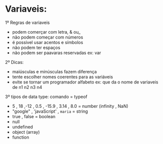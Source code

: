 # Variaveis:

1º Regras de variaveis
- podem comerçar com letra, & ou_
- não podem começar com números 
- é possivel usar acentos e símbolos
- não podem ter espaços 
- não podem ser paavaras reservadas ex: var 

2º Dicas: 
- maiúsculas e minúsculas fazem diferença
- tente escolher nomes coerentes para as variáveis 
- evite se tornar um programador alfabeto ex: que da o nome de variaveis de n1 n2 n3 n4 

3º tipos de data type: comando = typeof
- 5 , 18 ,-12 , 0.5 , -15.9 , 3.14 , 8.0 = number (infinity , NaN) 
- "google" , 'javaScript' , `maria` = string 
- true , false = boolean 
- null
- undefined 
- object (array)
- function

